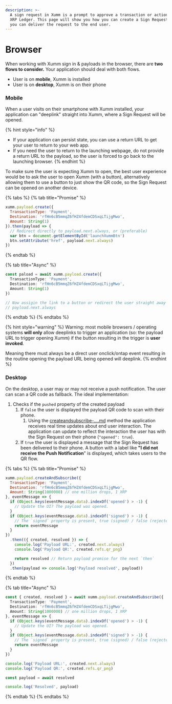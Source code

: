 ```yaml
---
description: >-
  A sign request in Xumm is a prompt to approve a transaction or action on the
  XRP Ledger. This page will show you how you can create a Sign Request, and how
  you can deliver the request to the end user.
---
```


# Browser

When working with Xumm sign in & payloads in the browser, there are **two flows to consider.** Your application should deal with both flows.

* User is on **mobile**, Xumm is installed
* User is on **desktop**, Xumm is on their phone

### Mobile

When a user visits on their smartphone with Xumm installed, your application can "deeplink" straight into Xumm, where a Sign Request will be opened.

{% hint style="info" %}
* If your application can persist state, you can use a return URL to get your user to return to your web app.
* If you need the user to return to the launching webpage, do not provide a return URL to the payload, so the user is forced to go back to the launching browser.
{% endhint %}

To make sure the user is expecting Xumm to open, the best user experience would be to ask the user to open Xumm (with a button), alternatively allowing them to use a button to just show the QR code, so the Sign Request can be opened on another device.

{% tabs %}
{% tab title="Promise" %}
```javascript
xumm.payload.create({
  TransactionType: 'Payment',
  Destination: 'rfHn6cB5mmqZ6fHZ4fdemCDSxqLTijgMwo',
  Amount: String(1)
}).then(payload => {
  // Redirect directly to payload.next.always, or (preferable)
  var btn = document.getElementById('launchXummBtn')
  btn.setAttribute('href', payload.next.always)
})
```
{% endtab %}

{% tab title="Async" %}
```typescript
const paload = await xumm.payload.create({
  TransactionType: 'Payment',
  Destination: 'rfHn6cB5mmqZ6fHZ4fdemCDSxqLTijgMwo',
  Amount: String(1)
})

// Now assigin the link to a button or redirect the user straight away to:
// payload.next.always
```
{% endtab %}
{% endtabs %}

{% hint style="warning" %}
Warning: most mobile browsers / operating systems **will only** allow deeplinks to trigger an application (so: the payload URL to trigger opening Xumm) if the button resulting in the trigger is **user invoked**.

Meaning there must always be a direct user onclick/ontap event resulting in the routine opening the payload URL being opened will deeplink.
{% endhint %}

### Desktop

On the desktop, a user may or may not receive a push notification. The user can scan a QR code as fallback. The ideal implementation:

1. Checks if the `pushed` property of the created payload
   1. If `false` the user is displayed the payload QR code to scan with their phone.
      1. Using the [createandsubscribe-....md](../../sdk-syntax/xumm.payload-.../createandsubscribe-....md "mention") method the application receives real time updates about end user interaction. The application can update to reflect the interaction the user has with the Sign Request on their phone (`"opened": true`).
   2. If `true` the user is displayed a message that the Sign Request has been delivered to their phone. A button with a label like **"I did not receive the Push Notification**" is displayed, which takes users to the QR flow.

{% tabs %}
{% tab title="Promise" %}
```javascript
xumm.payload.createAndSubscribe({
  TransactionType: 'Payment',
  Destination: 'rfHn6cB5mmqZ6fHZ4fdemCDSxqLTijgMwo',
  Amount: String(1000000) // one million drops, 1 XRP
}, eventMessage => {
  if (Object.keys(eventMessage.data).indexOf('opened') > -1) {
    // Update the UI? The payload was opened.
  }
  if (Object.keys(eventMessage.data).indexOf('signed') > -1) {
    // The `signed` property is present, true (signed) / false (rejected)
    return eventMessage
  }
})
  .then(({ created, resolved }) => {
    console.log('Payload URL:', created.next.always)
    console.log('Payload QR:', created.refs.qr_png)

    return resolved // Return payload promise for the next `then`
  })
  .then(payload => console.log('Payload resolved', payload))
```
{% endtab %}

{% tab title="Async" %}
```typescript
const { created, resolved } = await xumm.payload.createAndSubscribe({
  TransactionType: 'Payment',
  Destination: 'rfHn6cB5mmqZ6fHZ4fdemCDSxqLTijgMwo',
  Amount: String(1000000) // one million drops, 1 XRP
}, eventMessage => {
  if (Object.keys(eventMessage.data).indexOf('opened') > -1) {
    // Update the UI? The payload was opened.
  }
  if (Object.keys(eventMessage.data).indexOf('signed') > -1) {
    // The `signed` property is present, true (signed) / false (rejected)
    return eventMessage
  }
})

console.log('Payload URL:', created.next.always)
console.log('Payload QR:', created.refs.qr_png)

const payload = await resolved

console.log('Resolved', payload)
```
{% endtab %}
{% endtabs %}

